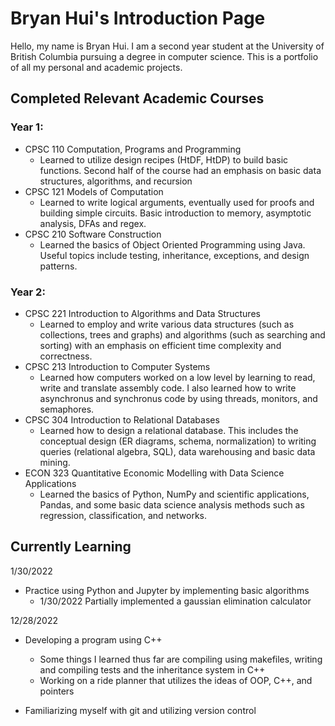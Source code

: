 

<!---
Sudo-BryanH/Sudo-BryanH is a ✨ special ✨ repository because its `README.md` (this file) appears on your GitHub profile.
You can click the Preview link to take a look at your changes.
--->

# Bryan Hui's Introduction Page

Hello, my name is Bryan Hui. I am a second year student at the University of British Columbia pursuing a degree in computer science. This is 
a portfolio of all my personal and academic projects. 

## Completed Relevant Academic Courses

### Year 1: 
- CPSC 110 Computation, Programs and Programming
  - Learned to utilize design recipes (HtDF, HtDP) to build basic functions. Second half of the course had an emphasis on basic data structures, algorithms, and recursion
- CPSC 121 Models of Computation
  - Learned to write logical arguments, eventually used for proofs and building simple circuits. Basic introduction to memory, asymptotic analysis, DFAs and regex.  
- CPSC 210 Software Construction
  - Learned the basics of Object Oriented Programming using Java. Useful topics include testing, inheritance, exceptions, and design patterns. 

### Year 2:
- CPSC 221 Introduction to Algorithms and Data Structures
  - Learned to employ and write various data structures (such as collections, trees and graphs) and algorithms (such as searching and sorting)
     with an emphasis on efficient time complexity and correctness. 
- CPSC 213 Introduction to Computer Systems 
  - Learned how computers worked on a low level by learning to read, write and translate assembly code. I also learned how to write asynchronus and synchronus code by using threads, monitors, and semaphores. 
- CPSC 304 Introduction to Relational Databases 
  - Learned how to design a relational database. This includes the conceptual design (ER diagrams, schema, normalization) to writing queries (relational algebra, SQL), data warehousing and basic data mining.
- ECON 323 Quantitative Economic Modelling with Data Science Applications 
  - Learned the basics of Python, NumPy and scientific applications, Pandas, and some basic data science analysis methods such as regression, classification, and networks.



## Currently Learning

1/30/2022 
- Practice using Python and Jupyter by implementing basic algorithms
  - 1/30/2022 Partially implemented a gaussian elimination calculator

12/28/2022
- Developing a program using C++
  - Some things I learned thus far are compiling using makefiles, writing and compiling tests and the inheritance system in C++
  - Working on a ride planner that utilizes the ideas of OOP, C++, and pointers 

- Familiarizing myself with git and utilizing version control
